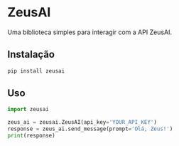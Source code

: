 # ZeusAI

Uma biblioteca simples para interagir com a API ZeusAI.

## Instalação

```bash
pip install zeusai
```

## Uso

```python
import zeusai

zeus_ai = zeusai.ZeusAI(api_key='YOUR_API_KEY')
response = zeus_ai.send_message(prompt='Olá, Zeus!')
print(response)
```
